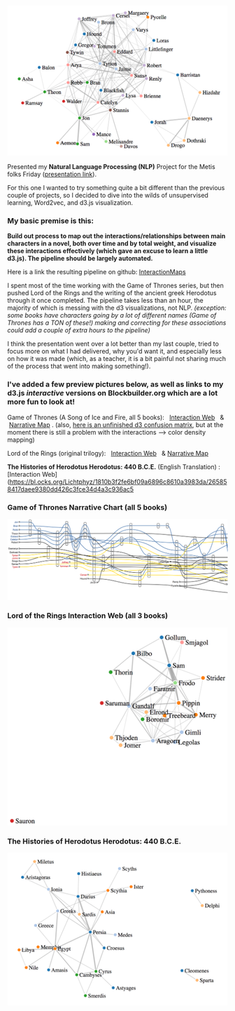 [<img src="../images/GoT_web_preview.png">](https://bl.ocks.org/Lichtphyz/605c321a7714be62d15e76ff98cd3791/e93fa9b1cdabb71a612b3f113218248c2fcc1795)

Presented my **Natural Language Processing (NLP)** Project for the Metis folks Friday ([presentation link](https://docs.google.com/presentation/d/e/2PACX-1vQI12pBd5YJu_Un6LCz_z0nfKutBcjuttQeyLiNrsyORLuqkFzbiMVg5jW4Rlhzz8RB-KTBwi-KJXsj/pub?start=false&loop=false&delayms=10000)).  

For this one I wanted to try something quite a bit different than the previous couple of projects, so I decided to dive into the wilds of unsupervised learning, Word2vec, and d3.js visualization.  

### My basic premise is this:

**Build out process to map out the interactions/relationships between main characters in a novel, both over time and by total weight, and visualize these interactions effectively (which gave an excuse to learn a little d3.js).  The pipeline should be largely automated.**

Here is a link the resulting pipeline on github:  [InteractionMaps](https://github.com/Lichtphyz/InteractionMaps)

I spent most of the time working with the Game of Thrones series, but then pushed Lord of the Rings and the writing of the ancient greek Herodotus through it once completed.  The pipeline takes less than an hour, the majority of which is messing with the d3 visualizations, not NLP.  *(exception:  some books have characters going by a lot of different names (Game of Thrones has a TON of these!) making and correcting for these associations could add a couple of extra hours to the pipeline)*

I think the presentation went over a lot better than my last couple, tried to focus more on what I had delivered, why you'd want it, and especially less on how it was made (which, as a teacher, it is a bit painful not sharing much of the process that went into making something!).

### I've added a few preview pictures below, as well as links to my d3.js *interactive* versions on Blockbuilder.org which are a lot more fun to look at!

Game of Thrones (A Song of Ice and Fire, all 5 books):   [Interaction Web](https://bl.ocks.org/Lichtphyz/605c321a7714be62d15e76ff98cd3791/e93fa9b1cdabb71a612b3f113218248c2fcc1795)    &    [Narrative Map](https://bl.ocks.org/Lichtphyz/raw/61c7c92f7ab5d020cd6fb06ce25d1205/5d6fa8020d3ec19850d9d0b5613cab04fe48b189/) . (also, [here is an unfinished d3 confusion matrix](http://bl.ocks.org/Lichtphyz/88ba061011589c805eb016d0f9d61a79/5f9a16cb8f32c8d0af3713fa45e252dff80ea74a), but at the moment there is still a problem with the interactions --> color density mapping)

Lord of the Rings (original trilogy):   [Interaction Web](https://bl.ocks.org/Lichtphyz/559dad1ad39212656b874805a52efd3b/a5a76c44261b5cbbd8d9393f4c0827177d53e524)    &    [Narrative Map](https://bl.ocks.org/Lichtphyz/raw/db53a0180db3b98697bb2b1359dd4373/b0eea6e16a7027bfd407cdbe5dda8572d2815a2a/)

**The Histories of Herodotus Herodotus: 440 B.C.E.** (English Translation) :  [Interaction Web](https://bl.ocks.org/Lichtphyz/1810b3f2fe6bf09a6896c8610a3983da/265858417daee9380dd426c3fce34d4a3c936ac5 

### Game of Thrones Narrative Chart (all 5 books)
<img src="../images/GoT_Narrative_Chart_preview.png">

### Lord of the Rings Interaction Web (all 3 books)
<img src="../images/LofR_web_preview.png">

### The Histories of Herodotus Herodotus: 440 B.C.E.
<img src="../images/Herodotus_web_preview.png">
